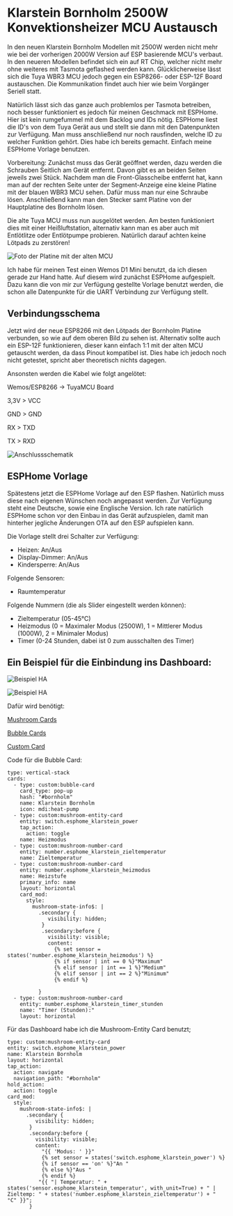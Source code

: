 # Klarstein Bornholm 2500W Konvektionsheizer MCU Austausch

In den neuen Klarstein Bornholm Modellen mit 2500W werden nicht mehr wie bei der vorherigen 2000W Version auf ESP basierende MCU's verbaut. In den neueren Modellen befindet sich ein auf RT Chip, welcher nicht mehr ohne weiteres mit Tasmota geflashed werden kann. Glücklicherweise lässt sich die Tuya WBR3 MCU jedoch gegen ein ESP8266- oder ESP-12F Board austauschen. Die Kommunikation findet auch hier wie beim Vorgänger Seriell statt.

Natürlich lässt sich das ganze auch problemlos per Tasmota betreiben, noch besser funktioniert es jedoch für meinen Geschmack mit ESPHome. Hier ist kein rumgefummel mit dem Backlog und IDs nötig. ESPHome liest die ID's von dem Tuya Gerät aus und stellt sie dann mit den Datenpunkten zur Verfügung. Man muss anschließend nur noch rausfinden, welche ID zu welcher Funktion gehört. Dies habe ich bereits gemacht. Einfach meine ESPHome Vorlage benutzen.

Vorbereitung:
Zunächst muss das Gerät geöffnet werden, dazu werden die Schrauben Seitlich am Gerät entfernt. Davon gibt es an beiden Seiten jeweils zwei Stück. Nachdem man die Front-Glasscheibe entfernt hat, kann man auf der rechten Seite unter der Segment-Anzeige eine kleine Platine mit der blauen WBR3 MCU sehen. Dafür muss man nur eine Schraube lösen. Anschließend kann man den Stecker samt Platine von der Hauptplatine des Bornholm lösen.

Die alte Tuya MCU muss nun ausgelötet werden. Am besten funktioniert dies mit einer Heißluftstation, alternativ kann man es aber auch mit Entlötlitze oder Entlötpumpe probieren. Natürlich darauf achten keine Lötpads zu zerstören!

![Foto der Platine mit der alten MCU](https://github.com/Caliban2017/klarstein_bornholm_esphome/blob/main/bild1.png?raw=true)

Ich habe für meinen Test einen Wemos D1 Mini benutzt, da ich diesen gerade zur Hand hatte. Auf diesem wird zunächst ESPHome aufgespielt. Dazu kann die von mir zur Verfügung gestellte Vorlage benutzt werden, die schon alle Datenpunkte für die UART Verbindung zur Verfügung stellt.

Verbindungsschema
------------------------------

Jetzt wird der neue ESP8266 mit den Lötpads der Bornholm Platine verbunden, so wie auf dem oberen Bild zu sehen ist. Alternativ sollte auch ein ESP-12F funktionieren, dieser kann einfach 1:1 mit der alten MCU getauscht werden, da dass Pinout kompatibel ist. Dies habe ich jedoch noch nicht getestet, spricht aber theoretisch nichts dagegen.

Ansonsten werden die Kabel wie folgt angelötet:

Wemos/ESP8266 -> TuyaMCU Board

3,3V > VCC

GND > GND

RX > TXD

TX > RXD

![Anschlussschematik](https://github.com/Caliban2017/klarstein_bornholm_esphome/blob/main/schematic1.png?raw=true)

ESPHome Vorlage
------------------------------

Spätestens jetzt die ESPHome Vorlage auf den ESP flashen. Natürlich muss diese nach eigenen Wünschen noch angepasst werden. Zur Verfügung steht eine Deutsche, sowie eine Englische Version. Ich rate natürlich ESPHome schon vor den Einbau in das Gerät aufzuspielen, damit man hinterher jegliche Änderungen OTA auf den ESP aufspielen kann.

Die Vorlage stellt drei Schalter zur Verfügung: 
- Heizen: An/Aus
- Display-Dimmer: An/Aus
- Kindersperre: An/Aus

Folgende Sensoren:
- Raumtemperatur

Folgende Nummern (die als Slider eingestellt werden können):
- Zieltemperatur (05-45°C)
- Heizmodus (0 = Maximaler Modus (2500W), 1 = Mittlerer Modus (1000W), 2 = Minimaler Modus)
- Timer (0-24 Stunden, dabei ist 0 zum ausschalten des Timer)

Ein Beispiel für die Einbindung ins Dashboard:
------------------------------

![Beispiel HA](https://github.com/Caliban2017/klarstein_bornholm_esphome/blob/main/ha_1.jpg?raw=true)

![Beispiel HA](https://github.com/Caliban2017/klarstein_bornholm_esphome/blob/main/ha_2.jpg?raw=true)

Dafür wird benötigt:

[Mushroom Cards](https://github.com/piitaya/lovelace-mushroom)

[Bubble Cards](https://github.com/Clooos/Bubble-Card)

[Custom Card](https://github.com/thomasloven/lovelace-card-mod)


Code für die Bubble Card:
```
type: vertical-stack
cards:
  - type: custom:bubble-card
    card_type: pop-up
    hash: "#bornholm"
    name: Klarstein Bornholm
    icon: mdi:heat-pump
  - type: custom:mushroom-entity-card
    entity: switch.esphome_klarstein_power
    tap_action:
      action: toggle
    name: Heizmodus
  - type: custom:mushroom-number-card
    entity: number.esphome_klarstein_zieltemperatur
    name: Zieltemperatur
  - type: custom:mushroom-number-card
    entity: number.esphome_klarstein_heizmodus
    name: Heizstufe
    primary_info: name
    layout: horizontal
    card_mod:
      style:
        mushroom-state-info$: |
          .secondary {
             visibility: hidden;
           }
           .secondary:before {
             visibility: visible;
             content:
               {% set sensor = states('number.esphome_klarstein_heizmodus') %}
               {% if sensor | int == 0 %}"Maximum"
               {% elif sensor | int == 1 %}"Medium"
               {% elif sensor | int == 2 %}"Minimum"
               {% endif %}
               
          }
  - type: custom:mushroom-number-card
    entity: number.esphome_klarstein_timer_stunden
    name: "Timer (Stunden):"
    layout: horizontal
```
Für das Dashboard habe ich die Mushroom-Entity Card benutzt;
```
type: custom:mushroom-entity-card
entity: switch.esphome_klarstein_power
name: Klarstein Bornholm
layout: horizontal
tap_action:
  action: navigate
  navigation_path: "#bornholm"
hold_action:
  action: toggle
card_mod:
  style:
    mushroom-state-info$: |
      .secondary {
         visibility: hidden;
       }
       .secondary:before {
         visibility: visible;
         content:
           "{{ 'Modus: ' }}"
           {% set sensor = states('switch.esphome_klarstein_power') %}
           {% if sensor == 'on' %}"An "
           {% else %}"Aus "
           {% endif %}
          "{{ "| Temperatur: " + states('sensor.esphome_klarstein_temperatur', with_unit=True) + " | Zieltemp: " + states('number.esphome_klarstein_zieltemperatur') + " °C" }}";
       }
```
